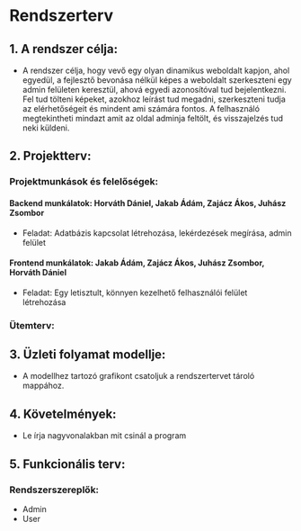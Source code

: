 # Rendszerterv
## 1. A rendszer célja:
- A rendszer célja, hogy vevő egy olyan dinamikus weboldalt kapjon, ahol egyedül, a fejlesztő bevonása nélkül képes a weboldalt szerkeszteni egy admin felületen keresztül, ahová egyedi azonosítóval tud bejelentkezni. Fel tud tölteni képeket, azokhoz leírást tud megadni, szerkeszteni tudja az elérhetőségeit és mindent ami számára fontos. A felhasználó megtekintheti mindazt amit az oldal adminja feltölt, és visszajelzés tud neki küldeni.
## 2. Projektterv:

### Projektmunkások és felelőségek:

#### Backend munkálatok: Horváth Dániel, Jakab Ádám, Zajácz Ákos, Juhász Zsombor 
 - Feladat: Adatbázis kapcsolat létrehozása, lekérdezések megírása, admin felület
#### Frontend munkálatok: Jakab Ádám, Zajácz Ákos, Juhász Zsombor, Horváth Dániel
- Feladat: Egy letisztult, könnyen kezelhető felhasználói felület létrehozása

### Ütemterv:


## 3. Üzleti folyamat modellje:
- A modellhez tartozó grafikont csatoljuk a rendszertervet tároló mappához.

## 4. Követelmények:
- Le írja nagyvonalakban mit csinál a program

## 5. Funkcionális terv: 
### Rendszerszereplők: 
- Admin
- User

